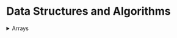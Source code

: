 # Data Structures and Algorithms #

<details>
<summary>Arrays</summary>

* First excercise 
    * Create LinearArray class
        * 2 instance variables (array of integers and integer)
        * insert an element at the beginning of the array
        * insert an element at the end of the array
        * delete an element from an array
        * search for an element in an array
* Second excercise 
    * Create Students class
        * 3 instance variables (String firstName, String lastName and integer ID)
    * Create LinearArrayStudents class
        * 2 instance variables (array of integers and integer)
        * insert a student at the beginning of the array
        * insert a student at the end of the array
        * delete a student from an array
        * search for an element in an array